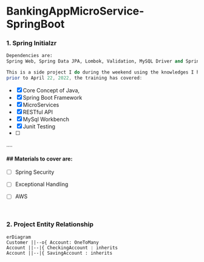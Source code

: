 # BankingAppMicroService-SpringBoot

### 1. Spring Initialzr
```python
Dependencies are: 
Spring Web, Spring Data JPA, Lombok, Validation, MySQL Driver and Spring Boot DevTool.
```


```java
This is a side project I do during the weekend using the knowledges I have learnt from the java full stack training as a practice.
prior to April 22, 2022, the training has covered: 
```
- [x] Core Concept of Java, 
- [x] Spring Boot Framework
- [x] MicroServices
- [x] RESTful API
- [x] MySql Workbench
- [x] Junit Testing
- [ ] 
.... 
#### ## Materials to cover are:  ####
- [ ] Spring Security
- [ ] Exceptional Handling
- [ ] AWS


<br>

### 2. Project Entity Relationship 

```mermaid
erDiagram 
Customer ||--o{ Account: OneToMany
Account ||--|{ CheckingAccount : inherits
Account ||--|{ SavingAccount : inherits
```
